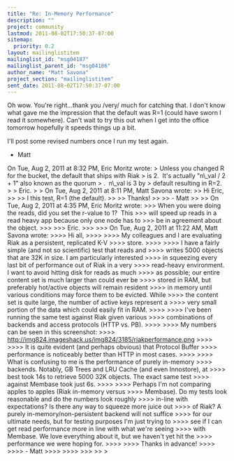 ```yaml
---
title: "Re: In-Memory Performance"
description: ""
project: community
lastmod: 2011-08-02T17:50:37-07:00
sitemap:
  priority: 0.2
layout: mailinglistitem
mailinglist_id: "msg04187"
mailinglist_parent_id: "msg04186"
author_name: "Matt Savona"
project_section: "mailinglistitem"
sent_date: 2011-08-02T17:50:37-07:00
---
```



Oh wow. You're right...thank you /very/ much for catching that. I
don't know what gave me the impression that the default was R=1 (could
have sworn I read it somewhere). Can't wait to try this out when I get
into the office tomorrow hopefully it speeds things up a bit.

I'll post some revised numbers once I run my test again.

- Matt

On Tue, Aug 2, 2011 at 8:32 PM, Eric Moritz  wrote:
&gt; Unless you changed R for the bucket, the default that ships with Riak
&gt; is 2.  It's actually "n\\_val / 2 + 1" also known as the quorum
&gt; .  n\\_val is 3 by
&gt; default resulting in R=2.
&gt;
&gt; Eric.
&gt;
&gt; On Tue, Aug 2, 2011 at 8:11 PM, Matt Savona  wrote:
&gt;&gt; Hi Eric,
&gt;&gt;
&gt;&gt; I this test, R=1 (the default).
&gt;&gt;
&gt;&gt; Thanks!
&gt;&gt;
&gt;&gt; - Matt
&gt;&gt;
&gt;&gt; On Tue, Aug 2, 2011 at 4:35 PM, Eric Moritz  wrote:
&gt;&gt;&gt; When you were doing the reads, did you set the r-value to 1?  This
&gt;&gt;&gt; will speed up reads in a read heavy app because only one node has to
&gt;&gt;&gt; be in agreement about the object.
&gt;&gt;&gt;
&gt;&gt;&gt; Eric.
&gt;&gt;&gt;
&gt;&gt;&gt; On Tue, Aug 2, 2011 at 11:22 AM, Matt Savona  wrote:
&gt;&gt;&gt;&gt; Hi all,
&gt;&gt;&gt;&gt;
&gt;&gt;&gt;&gt; My colleagues and I are evaluating Riak as a persistent, replicated K-V 
&gt;&gt;&gt;&gt; store.
&gt;&gt;&gt;&gt;
&gt;&gt;&gt;&gt; I have a fairly simple (and not so scientific) test that reads and
&gt;&gt;&gt;&gt; writes 5000 objects that are 32K in size. I am particularly interested
&gt;&gt;&gt;&gt; in squeezing every last bit of performance out of Riak in a very
&gt;&gt;&gt;&gt; read-heavy environment. I want to avoid hitting disk for reads as much
&gt;&gt;&gt;&gt; as possible; our entire content set is much larger than could ever be
&gt;&gt;&gt;&gt; stored in RAM, but preferably hot/active objects will remain resident
&gt;&gt;&gt;&gt; in memory until various conditions may force them to be evicted. While
&gt;&gt;&gt;&gt; the content set is quite large, the number of active keys represent a
&gt;&gt;&gt;&gt; very small portion of the data which could easily fit in RAM.
&gt;&gt;&gt;&gt;
&gt;&gt;&gt;&gt; I've been running the same test against Riak given various
&gt;&gt;&gt;&gt; combinations of backends and access protocols (HTTP vs. PB).
&gt;&gt;&gt;&gt;
&gt;&gt;&gt;&gt; My numbers can be seen in this screenshot:
&gt;&gt;&gt;&gt; http://img824.imageshack.us/img824/3185/riakperformance.png
&gt;&gt;&gt;&gt;
&gt;&gt;&gt;&gt; It is quite evident (and perhaps obvious) that Protocol Buffer
&gt;&gt;&gt;&gt; performance is noticeably better than HTTP in most cases.
&gt;&gt;&gt;&gt;
&gt;&gt;&gt;&gt; What is confusing to me is the performance of purely in-memory
&gt;&gt;&gt;&gt; backends. Notably, GB Trees and LRU Cache (and even Innostore), at
&gt;&gt;&gt;&gt; best took 14s to retrieve 5000 32K objects. The exact same test
&gt;&gt;&gt;&gt; against Membase took just 6s.
&gt;&gt;&gt;&gt;
&gt;&gt;&gt;&gt; Perhaps I'm not comparing apples to apples (Riak in-memory versus
&gt;&gt;&gt;&gt; Membase). Do my tests look reasonable and do the numbers look roughly
&gt;&gt;&gt;&gt; in-line with expectations? Is there any way to squeeze more juice out
&gt;&gt;&gt;&gt; of Riak? A purely in-memory/non-persistent backend will not suffice
&gt;&gt;&gt;&gt; for our ultimate needs, but for testing purposes I'm just trying to
&gt;&gt;&gt;&gt; see if I can get read performance more in line with what we're seeing
&gt;&gt;&gt;&gt; with Membase. We love everything about it, but we haven't yet hit the
&gt;&gt;&gt;&gt; performance we were hoping for.
&gt;&gt;&gt;&gt;
&gt;&gt;&gt;&gt; Thanks in advance!
&gt;&gt;&gt;&gt;
&gt;&gt;&gt;&gt; - Matt
&gt;&gt;&gt;&gt;
&gt;&gt;&gt;&gt;
&gt;&gt;&gt;
&gt;&gt;
&gt;

